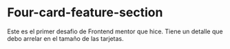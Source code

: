 # Four-card-feature-section

Este es el primer desafio de Frontend mentor que hice.
Tiene un detalle que debo arrelar en el tamaño de las tarjetas.
